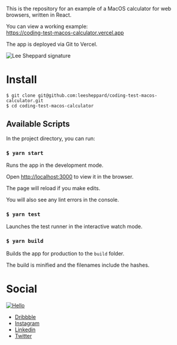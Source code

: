 This is the repository for an example of a MacOS calculator for web browsers, written in React.

You can view a working example:  
https://coding-test-macos-calculator.vercel.app

The app is deployed via Git to Vercel.

![Lee Sheppard signature](http://res.cloudinary.com/leesheppard/image/upload/v1496495524/Lee-Sheppard-Black_iv1j84.png)

# Install
```
$ git clone git@github.com:leesheppard/coding-test-macos-calculator.git
$ cd coding-test-macos-calculator
```


## Available Scripts

In the project directory, you can run:

### `$ yarn start`

Runs the app in the development mode.

Open [http://localhost:3000](http://localhost:3000) to view it in the browser.

The page will reload if you make edits.

You will also see any lint errors in the console.

### `$ yarn test`

Launches the test runner in the interactive watch mode.

### `$ yarn build`

Builds the app for production to the `build` folder.

The build is minified and the filenames include the hashes.

# Social
[![Hello](https://img.shields.io/badge/Hello-%40leesheppard-blue.svg)](https://twitter.com/leesheppard)

- [Dribbble](https://dribbble.com/leesheppard)
- [Instagram](https://instagram.com/leesheppard)
- [Linkedin](https://www.linkedin.com/in/leesheppard)
- [Twitter](https://twitter.com/leesheppard)
